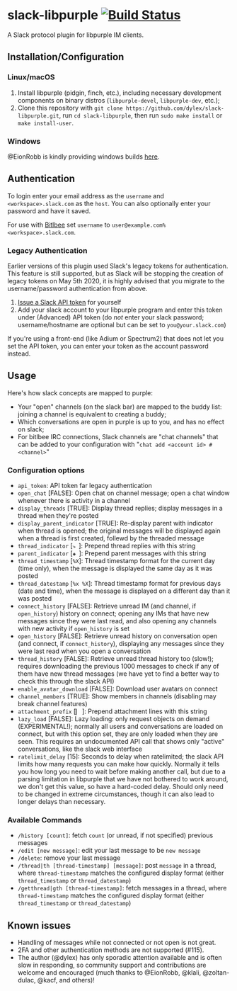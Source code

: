 # slack-libpurple [![Build Status](https://travis-ci.org/dylex/slack-libpurple.svg?branch=master)](https://travis-ci.org/dylex/slack-libpurple)

A Slack protocol plugin for libpurple IM clients.

## Installation/Configuration

### Linux/macOS

1. Install libpurple (pidgin, finch, etc.), including necessary development components on binary distros (`libpurple-devel`, `libpurple-dev`, etc.);
1. Clone this repository with `git clone https://github.com/dylex/slack-libpurple.git`, run `cd slack-libpurple`, then run `sudo make install` or `make install-user`.

### Windows

@EionRobb is kindly providing windows builds [here](https://eion.robbmob.com/libslack.dll).

## Authentication

To login enter your email address as the `username` and
`<workspace>.slack.com` as the `host`.  You can also optionally enter your
password and have it saved.

For use with [Bitlbee](https://bitlbee.org) set `username` to `user@example.com%<workspace>.slack.com`.

### Legacy Authentication

Earlier versions of this plugin used Slack's legacy tokens for authentication.
This feature is still supported, but as Slack will be stopping the creation
of legacy tokens on May 5th 2020, it is highly advised that you migrate to the
username/password authentication from above.

1. [Issue a Slack API token](https://api.slack.com/custom-integrations/legacy-tokens) for yourself
1. Add your slack account to your libpurple program and enter this token under (Advanced) API token (do *not* enter your slack password; username/hostname are optional but can be set to `you@your.slack.com`)

If you're using a front-end (like Adium or Spectrum2) that does not let you set the API token, you can enter your token as the account password instead.

## Usage
Here's how slack concepts are mapped to purple:

   * Your "open" channels (on the slack bar) are mapped to the buddy list: joining a channel is equivalent to creating a buddy;
   * Which conversations are open in purple is up to you, and has no effect on slack;
   * For bitlbee IRC connections, Slack channels are "chat channels" that can be added to your configuration with "`chat add <account id> #<channel>`"

### Configuration options
- `api_token`: API token far legacy authentication
- `open_chat` [FALSE]: Open chat on channel message; open a chat window whenever there is activity in a channel
- `display_threads` [TRUE]: Display thread replies; display messages in a thread when they're posted
- `display_parent_indicator` [TRUE]: Re-display parent with indicator when thread is opened; the original messages will be displayed again when a thread is first created, follewd by  the threaded message
- `thread_indicator` [`⤷ `]: Prepend thread replies with this string
- `parent_indicator` [`◈ `]: Prepend parent messages with this string
- `thread_timestamp` [`%X`]: Thread timestamp format for the current day (time only), when the message is displayed the same day as it was posted
- `thread_datestamp` [`%x %X`]: Thread timestamp format for previous days (date and time), when the message is displayed on a different day than it was posted
- `connect_history` [FALSE]: Retrieve unread IM (and channel, if `open_history`) history on connect; opening any IMs that have new messages since they were last read, and also opening any channels with new activity if `open_history` is set
- `open_history` [FALSE]: Retrieve unread history on conversation open (and connect, if `connect_history`), displaying any messages since they were last read when you open a conversation
- `thread_history` [FALSE]: Retrieve unread thread history too (slow!); requires downloading the previous 1000 messages to check if any of them have new thread messages (we have yet to find a better way to check this through the slack API)
- `enable_avatar_download` [FALSE]: Download user avatars on connect
- `channel_members` [TRUE]: Show members in channels (disabling may break channel features)
- `attachment_prefix` [`▎ `]: Prepend attachment lines with this string
- `lazy_load` [FALSE]: Lazy loading: only request objects on demand (EXPERIMENTAL!); normally all users and conversations are loaded on connect, but with this option set, they are only loaded when they are seen. This requires an undocumented API call that shows only "active" conversations, like the slack web interface
- `ratelimit_delay` [15]: Seconds to delay when ratelimited; the slack API limits how many requests you can make how quickly. Normally it tells you how long you need to wait before making another call, but due to a parsing limitation in libpurple that we have not bothered to work around, we don't get this value, so have a hard-coded delay. Should only need to be changed in extreme circumstances, though it can also lead to longer delays than necessary.

### Available Commands
- `/history [count]`: fetch `count` (or unread, if not specified) previous messages
- `/edit [new message]`: edit your last message to be `new message`
- `/delete`: remove your last message
- `/thread|th [thread-timestamp] [message]`: post `message` in a thread, where `thread-timestamp` matches the configured display format (either `thread_timestamp` or `thread_datestamp`)
- `/getthread|gth [thread-timestamp]`: fetch messages in a thread, where `thread-timestamp` matches the configured display format (either `thread_timestamp` or `thread_datestamp`)

## Known issues
- Handling of messages while not connected or not open is not great.
- 2FA and other authentication methods are not supported (#115).
- The author (@dylex) has only sporadic attention available and is often slow in responding, so community support and contributions are welcome and encouraged (much thanks to @EionRobb, @klali, @zoltan-dulac, @kacf, and others)!
